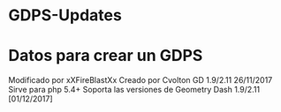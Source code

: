 # GDPS-Updates
# Datos para crear un GDPS 
Modificado por xXFireBlastXx
Creado por Cvolton
GD 1.9/2.11 26/11/2017
Sirve para php 5.4+
Soporta las versiones de Geometry Dash 1.9/2.11 [01/12/2017] 
